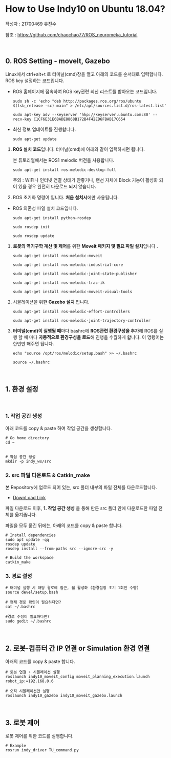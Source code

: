 # How to Use Indy10 on Ubuntu 18.04?

작성자 : 21700469 유진수

참조 : https://github.com/chaochao77/ROS_neuromeka_tutorial

<br>


## 0. ROS Setting - moveIt, Gazebo

Linux에서 ctrl+alt+t 로 터미널(cmd)창을 열고 아래의 코드를 순서대로 입력합니다. ROS key 설정하는 코드입니다. <br>

- ROS 홈페이지에 접속하여 ROS key관련 최신 리스트를 받아오는 코드입니다.

  `sudo sh -c 'echo "deb http://packages.ros.org/ros/ubuntu $(lsb_release -sc) main" > /etc/apt/sources.list.d/ros-latest.list'`

  `sudo apt-key adv --keyserver 'hkp://keyserver.ubuntu.com:80' --recv-key C1CF6E31E6BADE8868B172B4F42ED6FBAB17C654`

- 최신 정보 업데이트를 진행합니다.

  `sudo apt-get update`

1. **ROS 설치 코드**입니다. 터미널(cmd)에 아래와 같이 입력하시면 됩니다.

   본 튜토리얼에서는 ROS1 melodic 버전을 사용합니다.

   `sudo apt-get install ros-melodic-desktop-full`

   주의 : WIFI나 인터넷 연결 상태가 안좋거나, 랜선 자체에 Block 기능이 활성화 되어 있을 경우 완전히 다운로드 되지 않습니다.

2. ROS 초기화 명령어 입니다. **처음 설치시**에만 사용됩니다.

- ROS 의존성 파일 설치 코드입니다.

  `sudo apt-get install python-rosdep`

  `sudo rosdep init`

  `sudo rosdep update`

1. **로봇의 역기구학 계산 및 제어**를 위한 **Moveit 패키지 및 필요 파일 설치**입니다 .

   `sudo apt-get install ros-melodic-moveit`

   `sudo apt-get install ros-melodic-industrial-core`

   `sudo apt-get install ros-melodic-joint-state-publisher`

   `sudo apt-get install ros-melodic-trac-ik`

   `sudo apt-get install ros-melodic-moveit-visual-tools`

2. 시뮬레이션을 위한 **Gazebo 설치** 입니다.

   `sudo apt-get install ros-melodic-effort-controllers`

   `sudo apt-get install ros-melodic-joint-trajectory-controller`

3. **터미널(cmd)이 실행될 때**마다 bashrc에 **ROS관련 환경구성을 추가**해 ROS를 실행 할 때 마다 **자동적으로 환경구성을 로드**해 진행을 수월하게 합니다. 이 명령어는 한번만 해주면 됩니다.

   `echo "source /opt/ros/melodic/setup.bash" >> ~/.bashrc`

   `source ~/.bashrc`
<br>

## 1. 환경 설정

<br>

### 1. 작업 공간 생성

아래 코드를 copy & paste 하여 작업 공간을 생성합니다.

```
# Go home directory
cd ~ 


# 작업 공간 생성
mkdir -p indy_ws/src
```

### 2. src 파일 다운로드 & Catkin_make

본 Repository에 업로드 되어 있는, src 폴더 내부의 파일 전체를 다운로드합니다.
- [DownLoad Link](https://github.com/Yjinsu/MIP2022-Indy10_Palletizing_ROS_Simulation/tree/main/src)

파일 다운로드 이후, **1. 작업 공간 생성** 을 통해 만든 src 폴더 안에 다운로드한 파일 전체를 옮겨줍니다.

파일을 모두 옮긴 뒤에는, 아래의 코드를 copy & paste 합니다.

```
# Install dependencies
sudo apt update -qq
rosdep update
rosdep install --from-paths src --ignore-src -y

# Build the workspace
catkin_make
```

### 3. 경로 설정
```
# 터미널 실행 시 해당 경로에 접근, 쉘 활성화 (환경설정 초기 1회만 수행)
source devel/setup.bash 

# 현재 경로 확인이 필요하다면?
cat ~/.bashrc

#경로 수정이 필요하다면?
sudo gedit ~/.bashrc 
```


<br>


## 2. 로봇-컴퓨터 간 IP 연결 or Simulation 환경 연결

아래의 코드를 copy & paste 합니다.

```
# 로봇 연결 + 시뮬레이션 실행
roslaunch indy10_moveit_config moveit_planning_execution.launch robot_ip:=192.168.0.6

# 오직 시뮬레이션만 실행
roslaunch indy10_gazebo indy10_moveit_gazebo.launch
```

<br>

## 3. 로봇 제어

로봇 제어를 위한 코드를 실행합니다.

```
# Example
rosrun indy_driver TU_command.py
```
